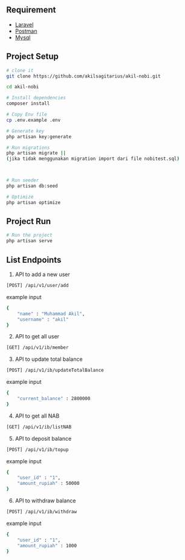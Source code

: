 ## Requirement

-   [Laravel](https://laravel.com/)
-   [Postman](https://www.postman.com/)
-   [Mysql](https://www.mysql.com/)

## Project Setup

```sh
# clone it
git clone https://github.com/akilsagitarius/akil-nobi.git

cd akil-nobi

# Install dependencies
composer install

# Copy Env file
cp .env.example .env

# Generate key
php artisan key:generate

# Run migrations
php artisan migrate || 
(jika tidak menggunakan migration import dari file nobitest.sql)



# Run seeder
php artisan db:seed

# Optimize
php artisan optimize

```

## Project Run

```sh
# Run the project
php artisan serve

```

## List Endpoints

1. API to add a new user

```bash
[POST] /api/v1/user/add
```

example input

```bash
{
    "name" : "Muhammad Akil",
    "username" : "akil"
}
```

2. API to get all user

```bash
[GET] /api/v1/ib/member
```

3. API to update total balance

```bash
[POST] /api/v1/ib/updateTotalBalance
```

example input

```bash
{
    "current_balance" : 2800000
}
```

4. API to get all NAB

```bash
[GET] /api/v1/ib/listNAB
```

5. API to deposit balance

```bash
[POST] /api/v1/ib/topup
```

example input

```bash
{
    "user_id" : "1",
    "amount_rupiah" : 50000
}
```

6. API to withdraw balance

```bash
[POST] /api/v1/ib/withdraw
```

example input

```bash
{
    "user_id" : "1",
    "amount_rupiah" : 1000
}
```
